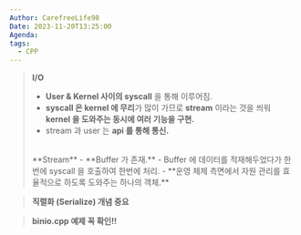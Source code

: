 ```yaml
---
Author: CarefreeLife98
Date: 2023-11-20T13:25:00
Agenda: 
tags:
  - CPP
---
```

> **I/O**
> - **User & Kernel 사이의 syscall** 을 통해 이루어짐.
> - **syscall 은 kernel 에 무리**가 많이 가므로 **stream** 이라는 것을 씌워 **kernel 을 도와주는 동시에 여러 기능을 구현.**
> - stream 과 user 는 **api 를 통해 통신.**
> 
> <br>
> **Stream**
> - **Buffer 가 존재.**
> 	- Buffer 에 데이터를 적재해두었다가 한번에 syscall 을 호출하여 한번에 처리.
> - **운영 체제 측면에서 자원 관리를 효율적으로 하도록 도와주는 하나의 객체.**


> **직렬화 (Serialize) 개념 중요**

> **binio.cpp 예제 꼭 확인!!**